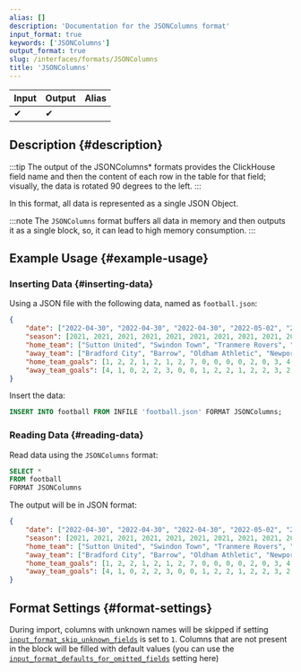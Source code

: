 ```yaml
---
alias: []
description: 'Documentation for the JSONColumns format'
input_format: true
keywords: ['JSONColumns']
output_format: true
slug: /interfaces/formats/JSONColumns
title: 'JSONColumns'
---
```


| Input | Output | Alias |
|-------|--------|-------|
| ✔     | ✔      |       |

## Description {#description}

:::tip
The output of the JSONColumns* formats provides the ClickHouse field name and then the content of each row in the table for that field;
visually, the data is rotated 90 degrees to the left.
:::

In this format, all data is represented as a single JSON Object.

:::note
The `JSONColumns` format buffers all data in memory and then outputs it as a single block, so, it can lead to high memory consumption.
:::

## Example Usage {#example-usage}

### Inserting Data {#inserting-data}

Using a JSON file with the following data, named as `football.json`:

```json
{
    "date": ["2022-04-30", "2022-04-30", "2022-04-30", "2022-05-02", "2022-05-02", "2022-05-07", "2022-05-07", "2022-05-07", "2022-05-07", "2022-05-07", "2022-05-07", "2022-05-07", "2022-05-07", "2022-05-07", "2022-05-07", "2022-05-07", "2022-05-07"],
    "season": [2021, 2021, 2021, 2021, 2021, 2021, 2021, 2021, 2021, 2021, 2021, 2021, 2021, 2021, 2021, 2021, 2021],
    "home_team": ["Sutton United", "Swindon Town", "Tranmere Rovers", "Port Vale", "Salford City", "Barrow", "Bradford City", "Bristol Rovers", "Exeter City", "Harrogate Town A.F.C.", "Hartlepool United", "Leyton Orient", "Mansfield Town", "Newport County", "Oldham Athletic", "Stevenage Borough", "Walsall"],
    "away_team": ["Bradford City", "Barrow", "Oldham Athletic", "Newport County", "Mansfield Town", "Northampton Town", "Carlisle United", "Scunthorpe United", "Port Vale", "Sutton United", "Colchester United", "Tranmere Rovers", "Forest Green Rovers", "Rochdale", "Crawley Town", "Salford City", "Swindon Town"],
    "home_team_goals": [1, 2, 2, 1, 2, 1, 2, 7, 0, 0, 0, 0, 2, 0, 3, 4, 0],
    "away_team_goals": [4, 1, 0, 2, 2, 3, 0, 0, 1, 2, 2, 1, 2, 2, 3, 2, 3]
}
```

Insert the data:

```sql
INSERT INTO football FROM INFILE 'football.json' FORMAT JSONColumns;
```

### Reading Data {#reading-data}

Read data using the `JSONColumns` format:

```sql
SELECT *
FROM football
FORMAT JSONColumns
```

The output will be in JSON format:

```json
{
    "date": ["2022-04-30", "2022-04-30", "2022-04-30", "2022-05-02", "2022-05-02", "2022-05-07", "2022-05-07", "2022-05-07", "2022-05-07", "2022-05-07", "2022-05-07", "2022-05-07", "2022-05-07", "2022-05-07", "2022-05-07", "2022-05-07", "2022-05-07"],
    "season": [2021, 2021, 2021, 2021, 2021, 2021, 2021, 2021, 2021, 2021, 2021, 2021, 2021, 2021, 2021, 2021, 2021],
    "home_team": ["Sutton United", "Swindon Town", "Tranmere Rovers", "Port Vale", "Salford City", "Barrow", "Bradford City", "Bristol Rovers", "Exeter City", "Harrogate Town A.F.C.", "Hartlepool United", "Leyton Orient", "Mansfield Town", "Newport County", "Oldham Athletic", "Stevenage Borough", "Walsall"],
    "away_team": ["Bradford City", "Barrow", "Oldham Athletic", "Newport County", "Mansfield Town", "Northampton Town", "Carlisle United", "Scunthorpe United", "Port Vale", "Sutton United", "Colchester United", "Tranmere Rovers", "Forest Green Rovers", "Rochdale", "Crawley Town", "Salford City", "Swindon Town"],
    "home_team_goals": [1, 2, 2, 1, 2, 1, 2, 7, 0, 0, 0, 0, 2, 0, 3, 4, 0],
    "away_team_goals": [4, 1, 0, 2, 2, 3, 0, 0, 1, 2, 2, 1, 2, 2, 3, 2, 3]
}
```

## Format Settings {#format-settings}

During import, columns with unknown names will be skipped if setting [`input_format_skip_unknown_fields`](/operations/settings/settings-formats.md/#input_format_skip_unknown_fields) is set to `1`.
Columns that are not present in the block will be filled with default values (you can use the [`input_format_defaults_for_omitted_fields`](/operations/settings/settings-formats.md/#input_format_defaults_for_omitted_fields) setting here)